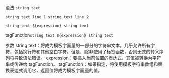 语法
`string text`

`string text line 1
 string text line 2`

`string text ${expression} string text`

tagFunction`string text ${expression} string text`


参数
string text：将成为模板字面量的一部分的字符串文本。几乎允许所有字符，包括换行符和其他空白字符。但是，除非使用了标签函数，否则无效的转义序列将导致语法错误。
expression：要插入当前位置的表达式，其值被转换为字符串或传递给 tagFunction。
tagFunction：如果指定，将使用模板字符串数组和替换表达式调用它，返回值将成为模板字面量的值。